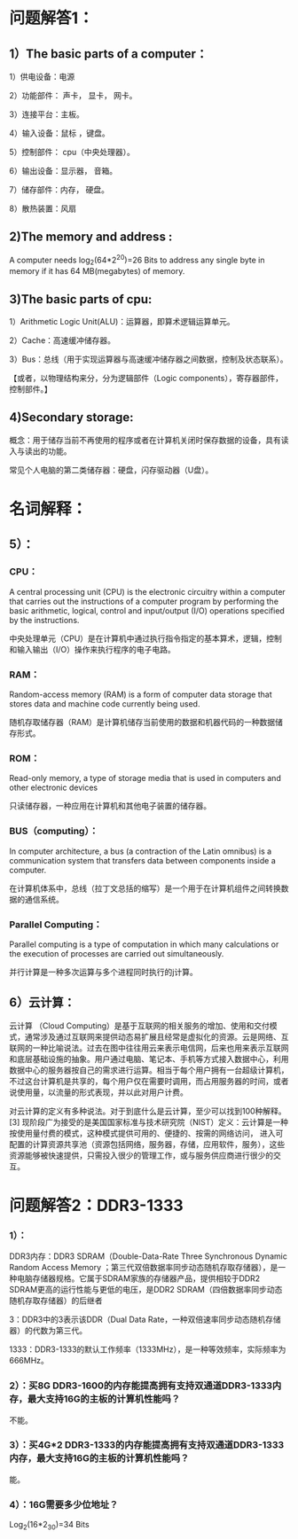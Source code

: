 # 问题解答1：
## 1）The basic parts of a computer：
1）供电设备：电源

2）功能部件： 声卡， 显卡， 网卡。  

 3）连接平台：主板。

4）输入设备：鼠标 ，键盘。

5）控制部件： cpu（中央处理器）。

6）输出设备：显示器， 音箱。

7）储存部件：内存， 硬盘。

8）散热装置：风扇

## 2)The memory and address :

A computer needs log<sub>2</sub>(64*2<sup>20</sup>)=26 Bits to address any single byte in memory if it has 64 MB(megabytes) of memory.

## 3)The basic parts of cpu:
1）Arithmetic Logic Unit(ALU)：运算器，即算术逻辑运算单元。

2）Cache：高速缓冲储存器。

3）Bus：总线（用于实现运算器与高速缓冲储存器之间数据，控制及状态联系）。

【或者，以物理结构来分，分为逻辑部件（Logic components），寄存器部件，控制部件。】

## 4)Secondary storage:
概念：用于储存当前不再使用的程序或者在计算机关闭时保存数据的设备，具有读入与读出的功能。

常见个人电脑的第二类储存器：硬盘，闪存驱动器（U盘）。

# 名词解释：
## 5）：
### CPU：
A central processing unit (CPU) is the electronic circuitry within a computer that carries out the instructions of a computer program by performing the basic arithmetic, logical, control and input/output (I/O) operations specified by the instructions.

中央处理单元（CPU）是在计算机中通过执行指令指定的基本算术，逻辑，控制和输入输出（I/O）操作来执行程序的电子电路。
### RAM：

Random-access memory (RAM) is a form of computer data storage that stores data and machine code currently being used. 

随机存取储存器（RAM）是计算机储存当前使用的数据和机器代码的一种数据储存形式。

### ROM：
Read-only memory, a type of storage media that is used in computers and other electronic devices 

只读储存器，一种应用在计算机和其他电子装置的储存器。
### BUS（computing）：
In computer architecture, a bus (a contraction of the Latin omnibus) is a communication system that transfers data between components inside a computer.

在计算机体系中，总线（拉丁文总括的缩写）是一个用于在计算机组件之间转换数据的通信系统。
### Parallel Computing：
Parallel computing is a type of computation in which many calculations or the execution of processes are carried out simultaneously.

并行计算是一种多次运算与多个进程同时执行的j计算。

## 6）云计算：
云计算 （Cloud Computing）是基于互联网的相关服务的增加、使用和交付模式，通常涉及通过互联网来提供动态易扩展且经常是虚拟化的资源。云是网络、互联网的一种比喻说法。过去在图中往往用云来表示电信网，后来也用来表示互联网和底层基础设施的抽象。用户通过电脑、笔记本、手机等方式接入数据中心，利用数据中心的服务器按自己的需求进行运算。相当于每个用户拥有一台超级计算机，不过这台计算机是共享的，每个用户仅在需要时调用，而占用服务器的时间，或者说使用量，以流量的形式表现，并以此对用户计费。

对云计算的定义有多种说法。对于到底什么是云计算，至少可以找到100种解释。 [3]  现阶段广为接受的是美国国家标准与技术研究院（NIST）定义：云计算是一种按使用量付费的模式，这种模式提供可用的、便捷的、按需的网络访问， 进入可配置的计算资源共享池（资源包括网络，服务器，存储，应用软件，服务），这些资源能够被快速提供，只需投入很少的管理工作，或与服务供应商进行很少的交互。

# 问题解答2：DDR3-1333
### 1）：
 DDR3内存：DDR3 SDRAM（Double-Data-Rate Three Synchronous Dynamic Random Access Memory ；第三代双倍数据率同步动态随机存取存储器），是一种电脑存储器规格。它属于SDRAM家族的存储器产品，提供相较于DDR2 SDRAM更高的运行性能与更低的电压，是DDR2 SDRAM（四倍数据率同步动态随机存取存储器）的后继者

3：DDR3中的3表示该DDR（Dual Data Rate，一种双倍速率同步动态随机存储器）的代数为第三代。

1333：DDR3-1333的默认工作频率（1333MHz），是一种等效频率，实际频率为666MHz。
### 2）：买8G DDR3-1600的内存能提高拥有支持双通道DDR3-1333内存，最大支持16G的主板的计算机性能吗？

不能。

### 3）：买4G*2 DDR3-1333的内存能提高拥有支持双通道DDR3-1333内存，最大支持16G的主板的计算机性能吗？

能。
### 4）：16G需要多少位地址？ 

Log<sub>2</sub>(16*2<sub>30</sub>)=34 Bits